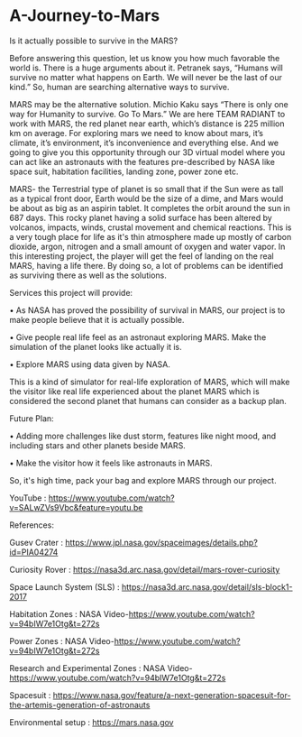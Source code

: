 # A-Journey-to-Mars

Is it actually possible to survive in the MARS?

Before answering this question, let us know you how much favorable the world is. There is a huge arguments about it.
Petranek says, “Humans will survive no matter what happens on Earth. We will never be the last of our kind.” So, human are searching alternative ways to survive.

MARS may be the alternative solution. Michio Kaku says “There is only one way for Humanity to survive. Go To Mars.”
We are here TEAM RADIANT to work with MARS, the red planet near earth, which’s distance is 225 million km on average. For exploring mars we need to know about mars, it’s climate, it’s environment, it’s inconvenience and everything else. And we going to give you this opportunity through our 3D virtual model where you can act like an astronauts with the features pre-described by NASA like space suit, habitation facilities, landing zone, power zone etc.

MARS- the Terrestrial type of planet is so small that if the Sun were as tall as a typical front door, Earth would be the size of a dime, and Mars would be about as big as an aspirin tablet. It completes the orbit around the sun in 687 days. This rocky planet having a solid surface has been altered by volcanos, impacts, winds, crustal movement and chemical reactions. This is a very tough place for life as it's thin atmosphere made up mostly of carbon dioxide, argon, nitrogen and a small amount of oxygen and water vapor.
In this interesting project, the player will get the feel of landing on the real MARS, having a life there. By doing so, a lot of problems can be identified as surviving there as well as the solutions.

Services this project will provide:

•	As NASA has proved the possibility of survival in MARS, our project is to make people believe that it is actually possible.

•	Give people real life feel as an astronaut exploring MARS. Make the simulation of the planet looks like actually it is.

•	Explore MARS using data given by NASA.

This is a kind of simulator for real-life exploration of MARS, which will make the visitor like real life experienced about the planet MARS which is considered the second planet that humans can consider as a backup plan.

Future Plan:

•	Adding more challenges like dust storm, features like night mood, and including stars and other planets beside MARS.

•	Make the visitor how it feels like astronauts in MARS.

So, it's high time, pack your bag and explore MARS through our project.

YouTube : https://www.youtube.com/watch?v=SALwZVs9Vbc&feature=youtu.be


References:

Gusev Crater : https://www.jpl.nasa.gov/spaceimages/details.php?id=PIA04274

Curiosity Rover : https://nasa3d.arc.nasa.gov/detail/mars-rover-curiosity

Space Launch System (SLS) : https://nasa3d.arc.nasa.gov/detail/sls-block1-2017

Habitation Zones : NASA Video-https://www.youtube.com/watch?v=94bIW7e1Otg&t=272s

Power Zones : NASA Video-https://www.youtube.com/watch?v=94bIW7e1Otg&t=272s

Research and Experimental Zones : NASA Video-https://www.youtube.com/watch?v=94bIW7e1Otg&t=272s

Spacesuit : https://www.nasa.gov/feature/a-next-generation-spacesuit-for-the-artemis-generation-of-astronauts

Environmental setup : https://mars.nasa.gov


